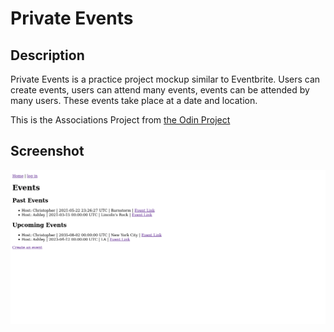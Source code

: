 # Private Events

## Description
Private Events is a practice project mockup similar to Eventbrite. Users can create events, users can attend many events, events can be attended by many users. These events take place at a date and location.

This is the Associations Project from [the Odin Project](https://www.theodinproject.com/courses/ruby-on-rails/lessons/associations)

## Screenshot
!['Index page'](./readme/screenshot.png 'Index Page')
